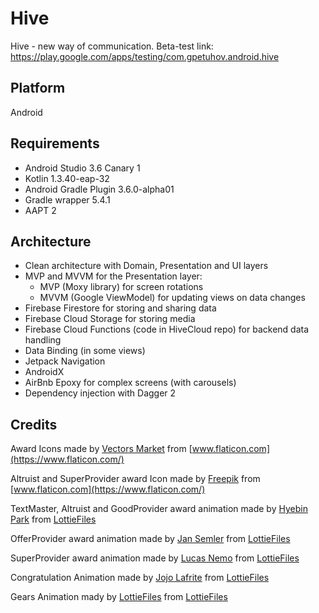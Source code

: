 # Hive
Hive - new way of communication. Beta-test link: https://play.google.com/apps/testing/com.gpetuhov.android.hive

## Platform
Android

## Requirements
* Android Studio 3.6 Canary 1
* Kotlin 1.3.40-eap-32
* Android Gradle Plugin 3.6.0-alpha01
* Gradle wrapper 5.4.1
* AAPT 2

## Architecture
* Clean architecture with Domain, Presentation and UI layers
* MVP and MVVM for the Presentation layer:
    * MVP (Moxy library) for screen rotations
    * MVVM (Google ViewModel) for updating views on data changes
* Firebase Firestore for storing and sharing data
* Firebase Cloud Storage for storing media
* Firebase Cloud Functions (code in HiveCloud repo) for backend data handling
* Data Binding (in some views)
* Jetpack Navigation
* AndroidX
* AirBnb Epoxy for complex screens (with carousels)
* Dependency injection with Dagger 2

## Credits
Award Icons made by [Vectors Market](https://www.flaticon.com/authors/vectors-market) from [www.flaticon.com](https://www.flaticon.com/)

Altruist and SuperProvider award Icon made by [Freepik](https://www.freepik.com/) from [www.flaticon.com](https://www.flaticon.com/)

TextMaster, Altruist and GoodProvider award animation made by [Hyebin Park](https://lottiefiles.com/smoothy.co) from [LottieFiles](https://lottiefiles.com/)

OfferProvider award animation made by [Jan Semler](https://lottiefiles.com/user/141) from [LottieFiles](https://lottiefiles.com/)

SuperProvider award animation made by [Lucas Nemo](https://lottiefiles.com/LucasNemo) from [LottieFiles](https://lottiefiles.com/)

Congratulation Animation made by [Jojo Lafrite](https://lottiefiles.com/jojolafrite) from [LottieFiles](https://lottiefiles.com/)

Gears Animation mady by [LottieFiles](https://lottiefiles.com/lottiefiles) from [LottieFiles](https://lottiefiles.com/)